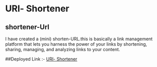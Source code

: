 # URl- Shortener

## shortener-Url
<p>I have created a (mini) shorten-URL.this is basically a link management platform that lets you harness the power of your links by shortening, sharing, managing, and analyzing links to your content.
</p>
##Deployed Link :-
<a href='https://shorten-url-842003.netlify.app/' target='_blank'>URl- Shortener</a>
